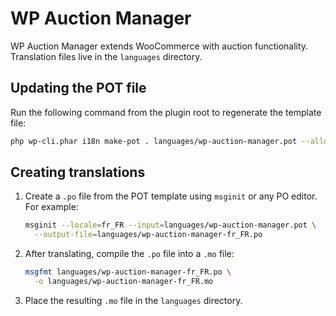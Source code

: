 # WP Auction Manager

WP Auction Manager extends WooCommerce with auction functionality. Translation files live in the `languages` directory.

## Updating the POT file

Run the following command from the plugin root to regenerate the template file:

```bash
php wp-cli.phar i18n make-pot . languages/wp-auction-manager.pot --allow-root
```

## Creating translations

1. Create a `.po` file from the POT template using `msginit` or any PO editor. For example:
   ```bash
   msginit --locale=fr_FR --input=languages/wp-auction-manager.pot \
     --output-file=languages/wp-auction-manager-fr_FR.po
   ```
2. After translating, compile the `.po` file into a `.mo` file:
   ```bash
   msgfmt languages/wp-auction-manager-fr_FR.po \
     -o languages/wp-auction-manager-fr_FR.mo
   ```
3. Place the resulting `.mo` file in the `languages` directory.
